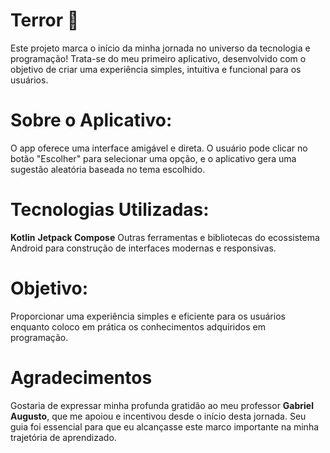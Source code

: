 # Terror 👻
Este projeto marca o início da minha jornada no universo da tecnologia e programação! Trata-se do meu primeiro aplicativo, desenvolvido com o objetivo de criar uma experiência simples, intuitiva e funcional para os usuários.

# Sobre o Aplicativo:
O app oferece uma interface amigável e direta. O usuário pode clicar no botão "Escolher" para selecionar uma opção, e o aplicativo gera uma sugestão aleatória baseada no tema escolhido.

# Tecnologias Utilizadas:
**Kotlin**
**Jetpack Compose**
Outras ferramentas e bibliotecas do ecossistema Android para construção de interfaces modernas e responsivas.

# Objetivo:
Proporcionar uma experiência simples e eficiente para os usuários enquanto coloco em prática os conhecimentos adquiridos em programação.

# Agradecimentos
Gostaria de expressar minha profunda gratidão ao meu professor **Gabriel Augusto**, que me apoiou e incentivou desde o início desta jornada. Seu guia foi essencial para que eu alcançasse este marco importante na minha trajetória de aprendizado.
